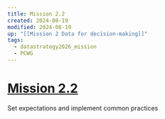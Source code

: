 ```yaml
---
title: Mission 2.2
created: 2024-08-19
modified: 2024-08-19
up: "[[Mission 2 Data for decision-making]]"
tags:
  - datastrategy2026_mission
  - PCWG
---
```

# [Mission 2.2](Mission%202.2.md)
Set expectations and implement common practices




